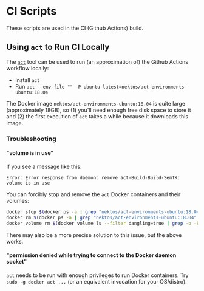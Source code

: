 # CI Scripts

These scripts are used in the CI (Github Actions) build.

## Using `act` to Run CI Locally

The [`act`][act] tool can be used to run (an
approximation of) the Github Actions workflow locally:

- Install `act`
- Run `act --env-file "" -P ubuntu-latest=nektos/act-environments-ubuntu:18.04`

The Docker image `nektos/act-environments-ubuntu:18.04` is quite large
(approximately 18GB), so (1) you'll need enough free disk space to store it and
(2) the first execution of `act` takes a while because it downloads this image.

### Troubleshooting

#### "volume is in use"

If you see a message like this:
```
Error: Error response from daemon: remove act-Build-Build-SemTK: volume is in use
```
You can forcibly stop and remove the `act` Docker containers and their volumes:
```bash
docker stop $(docker ps -a | grep "nektos/act-environments-ubuntu:18.04" | awk '{print $1}')
docker rm $(docker ps -a | grep "nektos/act-environments-ubuntu:18.04" | awk '{print $1}')
docker volume rm $(docker volume ls --filter dangling=true | grep -o -E "act-.+$")
```
There may also be a more precise solution to this issue, but the above works.

#### "permission denied while trying to connect to the Docker daemon socket"

`act` needs to be run with enough privileges to run Docker containers. Try
`sudo -g docker act ...` (or an equivalent invocation for your OS/distro).

[act]: (https://github.com/nektos/act)

